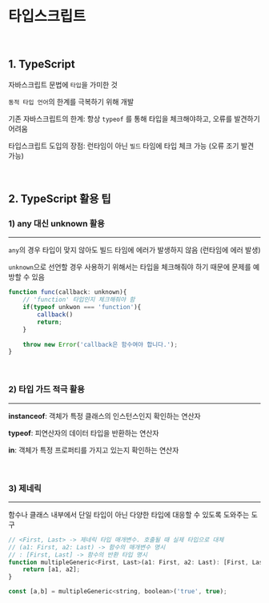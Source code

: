 # 타입스크립트

<br>

## 1. TypeScript

자바스크립트 문법에 `타입`을 가미한 것

`동적 타입 언어`의 한계를 극복하기 위해 개발 

기존 자바스크립트의 한계: 항상 `typeof` 를 통해 타입을 체크해야하고, 오류를 발견하기 어려움

타입스크립트 도입의 장점: 런타임이 아닌 `빌드` 타임에 타입 체크 가능 (오류 조기 발견 가능)

<br>

## 2. TypeScript 활용 팁

### 1) any 대신 unknown 활용
---

`any`의 경우 타입이 맞지 않아도 빌드 타임에 에러가 발생하지 않음 (런타임에 에러 발생)

`unknown`으로 선언할 경우 사용하기 위해서는 타입을 체크해줘야 하기 때문에 문제를 예방할 수 있음

```jsx
function func(callback: unknown){
	// 'function' 타입인지 체크해줘야 함
	if(typeof unkwon === 'function'){
		callback()
		return;
	}
	
	throw new Error('callback은 함수여야 합니다.');
}
```

<br>

### 2) 타입 가드 적극 활용
---
**instanceof**: 객체가 특정 클래스의 인스턴스인지 확인하는 연산자

**typeof**: 피연산자의 데이터 타입을 반환하는 연산자

**in**: 객체가 특정 프로퍼티를 가지고 있는지 확인하는 연산자

<br>

### 3) 제네릭
---

함수나 클래스 내부에서 단일 타입이 아닌 다양한 타입에 대응할 수 있도록 도와주는 도구

```jsx
// <First, Last> -> 제네릭 타입 매개변수. 호출될 때 실제 타입으로 대체
// (a1: First, a2: Last) -> 함수의 매개변수 명시
// : [First, Last] -> 함수의 반환 타입 명시
function multipleGeneric<First, Last>(a1: First, a2: Last): [First, Last]{
	return [a1, a2];
}

const [a,b] = multipleGeneric<string, boolean>('true', true);
```